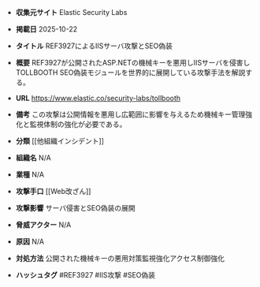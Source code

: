 - **収集元サイト**
Elastic Security Labs

- **掲載日**
2025-10-22

- **タイトル**
REF3927によるIISサーバ攻撃とSEO偽装

- **概要**
REF3927が公開されたASP.NETの機械キーを悪用しIISサーバを侵害しTOLLBOOTH SEO偽装モジュールを世界的に展開している攻撃手法を解説する。

- **URL**
https://www.elastic.co/security-labs/tollbooth

- **備考**
この攻撃は公開情報を悪用し広範囲に影響を与えるため機械キー管理強化と監視体制の強化が必要である。

- **分類**
[[他組織インシデント]]

- **組織名**
N/A

- **業種**
N/A

- **攻撃手口**
[[Web改ざん]]

- **攻撃影響**
サーバ侵害とSEO偽装の展開

- **脅威アクター**
N/A

- **原因**
N/A

- **対処方法**
公開された機械キーの悪用対策監視強化アクセス制御強化

- **ハッシュタグ**
#REF3927 #IIS攻撃 #SEO偽装
